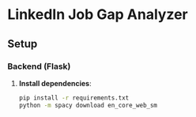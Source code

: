 # LinkedIn Job Gap Analyzer

## Setup

### Backend (Flask)
1. **Install dependencies**:  
   ```bash
   pip install -r requirements.txt
   python -m spacy download en_core_web_sm